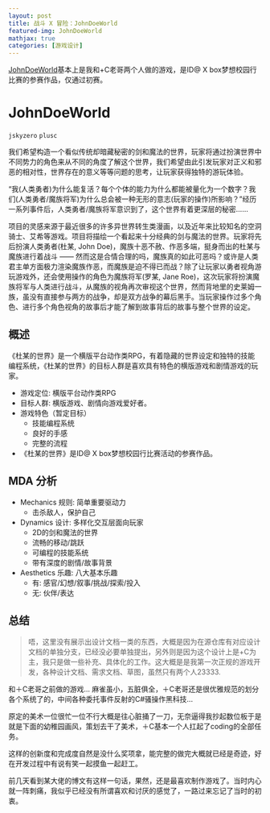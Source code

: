 ```yaml
---
layout: post
title: 战斗 X 冒险：JohnDoeWorld
featured-img: JohnDoeWorld
mathjax: true
categories: [游戏设计]
---
```


[JohnDoeWorld](https://github.com/jskyzero/JohnDoeWorld)基本上是我和+C老哥两个人做的游戏，是ID@ X box梦想校园行比赛的参赛作品，仅通过初赛。

<!--more-->


# JohnDoeWorld
`jskyzero` `plusc`

我们希望构造一个看似传统却暗藏秘密的剑和魔法的世界，玩家将通过扮演世界中不同势力的角色来从不同的角度了解这个世界，我们希望由此引发玩家对正义和邪恶的相对性，世界存在的意义等等问题的思考，让玩家获得独特的游玩体验。

“我(人类勇者)为什么能复活？每个个体的能力为什么都能被量化为一个数字？我们(人类勇者/魔族将军)为什么总会被一种无形的意志(玩家的操作)所影响？”经历一系列事件后，人类勇者/魔族将军意识到了，这个世界有着更深层的秘密……

项目的灵感来源于最近很多的许多异世界转生类漫画，以及近年来比较知名的空洞骑士、艾希等游戏。项目将描绘一个看起来十分经典的剑与魔法的世界。玩家将先后扮演人类勇者(杜某, John Doe)，魔族十恶不赦、作恶多端，挺身而出的杜某与魔族进行着战斗 —— 然而这是合情合理的吗，魔族真的如此可恶吗？或许是人类君主单方面极力渲染魔族作恶，而魔族是迫不得已而战？除了让玩家以勇者视角游玩游戏外，还会使用操作的角色为魔族将军(罗某, Jane Roe)，这次玩家将扮演魔族将军与人类进行战斗，从魔族的视角再次审视这个世界，然而背地里的史莱姆一族，虽没有直接参与两方的战争，却是双方战争的幕后黑手。当玩家操作过多个角色、进行多个角色视角的故事后才能了解到故事背后的故事与整个世界的设定。


## 概述

《杜某的世界》是一个横版平台动作类RPG，有着隐藏的世界设定和独特的技能编程系统，《杜某的世界》的目标人群是喜欢具有特色的横版游戏和剧情游戏的玩家。

+ 游戏定位: 横版平台动作类RPG
+ 目标人群: 横版游戏、剧情向游戏爱好者。
+ 游戏特色（暂定目标）
  + 技能编程系统
  + 良好的手感
  + 完整的流程
+ 《杜某的世界》是ID@ X box梦想校园行比赛活动的参赛作品。


## MDA 分析

+ Mechanics 规则: 简单重要驱动力
  + 击杀敌人，保护自己
+ Dynamics 设计: 多样化交互层面向玩家
  + 2D的剑和魔法的世界
  + 流畅的移动/跳跃
  + 可编程的技能系统
  + 带有深度的剧情/故事背景
+ Aesthetics 乐趣: 八大基本乐趣
  + 有: 感官/幻想/叙事/挑战/探索/投入
  + 无: 伙伴/表达


## 总结

> 唔，这里没有展示出设计文档一类的东西，大概是因为在源仓库有对应设计文档的单独分支，已经没必要单独提出，另外则是因为这个设计上是+C为主，我只是做一些补充、具体化的工作。这大概是是我第一次正规的游戏开发，各种设计文档、需求文档、草图，虽然只有两个人23333.

和＋C老哥之前做的游戏...
麻雀虽小，五脏俱全，＋C老哥还是很优雅规范的划分各个系统了的，中间各种委托事件反射的C#骚操作黑科技...

原定的美术一位很忙一位不行大概是往心脏捅了一刀，无奈逼得我抄起数位板于是就是下面的幼稚园画风，策划去干了美术，＋C基本一个人扛起了coding的全部任务。

这样的创新度和完成度自然是没什么奖项拿，能完整的做完大概就已经是奇迹，好在开发过程中有说有笑一起摸鱼一起赶工。

前几天看到某大佬的博文有这样一句话，果然，还是最喜欢制作游戏了。当时内心就一阵刺痛，我似乎已经没有所谓喜欢和讨厌的感觉了，一路过来忘记了当时的初衷。
